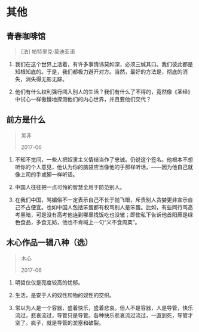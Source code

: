 ﻿# 其他
## 青春咖啡馆
> [法] 帕特里克·莫迪亚诺

1. 我们在这个世界上活着，有许多事情讳莫如深，必须三缄其口。我们彼此都是知根知底的。于是，我们都极力避开对方。当然，最好的方法是，彻底的消失，消失得无影无踪。

2. 他们有什么权利强行闯入别人的生活？我们有什么了不得的，竟然像《圣经》中试心一样傲慢地探测他们的内心世界，并且要他们交代？

## 前方是什么
> 吴非
>
> 2017-06

1. 不知不觉间，一些人把奴隶主义情结当作了忠诚。仍说这个签名。他根本不想听你的个人意见，他认为你的脑袋应当像他的手那样听话，——因为他自己就像上司的手或脚一样听话。

2. 中国人往往把一点可怜的智慧全用于防范别人。

3. 在我们中国，骂媚俗不一定表示自己不长于抛飞眼，斥责别人贪婪更非宣示自己不占便宜。也如中国人包括笨蛋都有权骂别人是笨蛋。比如，有些同行骂高考黑暗，可是没有高考他连到哪里找饭吃也没辙；即使私下告诉他首阳蕨是绿色食品，多食无妨，他也不肯喊上一句“义不食周粟”。

## 木心作品一辑八种（选）
> 木心
>
> 2017-06

1. 明哲仅仅是亮度较高的忧郁。

2. 生活，是安于人的奴性和物的奴性的交织。

3. 常以为人是一个容器，盛着快乐，盛着悲哀。但人不是容器，人是导管，快乐流过，悲哀流过，导管只是导管。各种快乐悲哀流过流过，一直到死，导管才空了。疯子，就是导管的淤塞和破裂。

